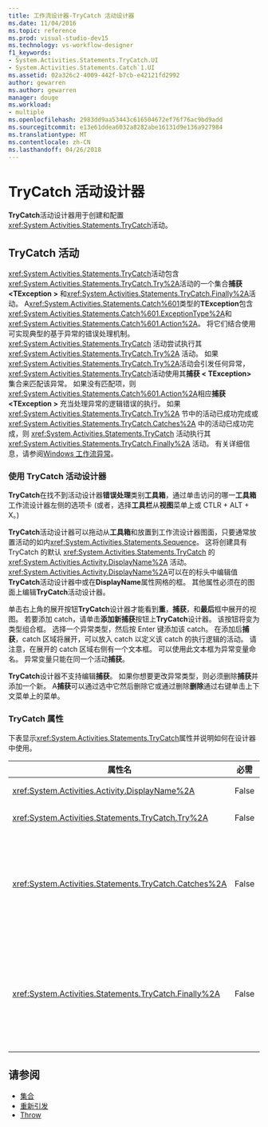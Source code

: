 ```yaml
---
title: 工作流设计器-TryCatch 活动设计器
ms.date: 11/04/2016
ms.topic: reference
ms.prod: visual-studio-dev15
ms.technology: vs-workflow-designer
f1_keywords:
- System.Activities.Statements.TryCatch.UI
- System.Activities.Statements.Catch`1.UI
ms.assetid: 02a326c2-4009-442f-b7cb-e42121fd2992
author: gewarren
ms.author: gewarren
manager: douge
ms.workload:
- multiple
ms.openlocfilehash: 2983dd9aa53443c616504672ef76f76ac9bd9add
ms.sourcegitcommit: e13e61ddea6032a8282abe16131d9e136a927984
ms.translationtype: MT
ms.contentlocale: zh-CN
ms.lasthandoff: 04/26/2018
---
```

# <a name="trycatch-activity-designer"></a>TryCatch 活动设计器

**TryCatch**活动设计器用于创建和配置<xref:System.Activities.Statements.TryCatch>活动。

## <a name="the-trycatch-activity"></a>TryCatch 活动
 <xref:System.Activities.Statements.TryCatch>活动包含<xref:System.Activities.Statements.TryCatch.Try%2A>活动的一个集合**捕获\<TException >** 和<xref:System.Activities.Statements.TryCatch.Finally%2A>活动。 A<xref:System.Activities.Statements.Catch%601>类型的**TException**包含<xref:System.Activities.Statements.Catch%601.ExceptionType%2A>和<xref:System.Activities.Statements.Catch%601.Action%2A>。 将它们结合使用可实现典型的基于异常的错误处理机制。 <xref:System.Activities.Statements.TryCatch> 活动尝试执行其 <xref:System.Activities.Statements.TryCatch.Try%2A> 活动。 如果<xref:System.Activities.Statements.TryCatch.Try%2A>活动会引发任何异常，<xref:System.Activities.Statements.TryCatch>活动使用其**捕获 < TException\>** 集合来匹配该异常。 如果没有匹配项，则<xref:System.Activities.Statements.Catch%601.Action%2A>相应**捕获\<TException >** 充当处理异常的逻辑错误的执行。 如果 <xref:System.Activities.Statements.TryCatch.Try%2A> 节中的活动已成功完成或 <xref:System.Activities.Statements.TryCatch.Catches%2A> 中的活动已成功完成，则 <xref:System.Activities.Statements.TryCatch> 活动执行其 <xref:System.Activities.Statements.TryCatch.Finally%2A> 活动。 有关详细信息，请参阅[Windows 工作流异常](/dotnet/framework/windows-workflow-foundation/exceptions)。

### <a name="using-the-trycatch-activity-designer"></a>使用 TryCatch 活动设计器
 **TryCatch**在找不到活动设计器**错误处理**类别**工具箱**，通过单击访问的哪一**工具箱**工作流设计器左侧的选项卡 (或者，选择**工具栏**从**视图**菜单上或 CTLR + ALT + X。)

 **TryCatch**活动设计器可以拖动从**工具箱**和放置到工作流设计器图面，只要通常放置活动的如内<xref:System.Activities.Statements.Sequence>。 这将创建具有 TryCatch 的默认 <xref:System.Activities.Statements.TryCatch> 的 <xref:System.Activities.Activity.DisplayName%2A> 活动。 <xref:System.Activities.Activity.DisplayName%2A>可以在的标头中编辑值**TryCatch**活动设计器中或在**DisplayName**属性网格的框。 其他属性必须在的图面上编辑**TryCatch**活动设计器。

 单击右上角的展开按钮**TryCatch**设计器才能看到**重**，**捕获**，和**最后**框中展开的视图。 若要添加 catch，请单击**添加新捕获**按钮上**TryCatch**设计器。 该按钮将变为类型组合框。 选择一个异常类型，然后按 Enter 键添加该 catch。 在添加后**捕获**，catch 区域将展开，可以放入 catch 以定义该 catch 的执行逻辑的活动。 请注意，在展开的 catch 区域右侧有一个文本框。 可以使用此文本框为异常变量命名。 异常变量只能在同一个活动**捕获**。

 **TryCatch**设计器不支持编辑**捕获**。 如果你想要更改异常类型，则必须删除**捕获**并添加一个新。 A**捕获**可以通过选中它然后删除它或通过删除**删除**通过右键单击上下文菜单上的菜单。

### <a name="the-trycatch-properties"></a>TryCatch 属性
 下表显示<xref:System.Activities.Statements.TryCatch>属性并说明如何在设计器中使用。

|属性名|必需|用法|
|-------------------|--------------|-----------|
|<xref:System.Activities.Activity.DisplayName%2A>|False|指定 <xref:System.Activities.Statements.TryCatch> 活动的可选友好名称。 默认值是 TryCatch。|
|<xref:System.Activities.Statements.TryCatch.Try%2A>|False|在 <xref:System.Activities.Statements.TryCatch> 执行时首先执行的活动。|
|<xref:System.Activities.Statements.TryCatch.Catches%2A>|False|集合**捕获**元素时要检查<xref:System.Activities.Statements.TryCatch.Try%2A>活动引发异常。<br /><br /> 需要在 <xref:System.Activities.Statements.TryCatch.Catches%2A> 中至少添加一个活动或在 <xref:System.Activities.Statements.TryCatch.Finally%2A> 块中添加一个活动。|
|<xref:System.Activities.Statements.TryCatch.Finally%2A>|False|执行完 <xref:System.Activities.Statements.TryCatch.Try%2A> 以及 <xref:System.Activities.Statements.TryCatch.Catches%2A> 集合中的任何必要活动时要执行的活动。<br /><br /> 需要在 <xref:System.Activities.Statements.TryCatch.Catches%2A> 中至少添加一个活动或在 <xref:System.Activities.Statements.TryCatch.Finally%2A> 块中添加一个活动。|

## <a name="see-also"></a>请参阅

- [集合](../workflow-designer/collection-activity-designers.md)
- [重新引发](../workflow-designer/rethrow-activity-designer.md)
- [Throw](../workflow-designer/throw-activity-designer.md)